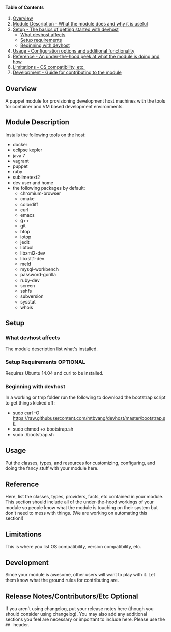 #### Table of Contents

1. [Overview](#overview)
2. [Module Description - What the module does and why it is useful](#module-description)
3. [Setup - The basics of getting started with devhost](#setup)
    * [What devhost affects](#what-devhost-affects)
    * [Setup requirements](#setup-requirements)
    * [Beginning with devhost](#beginning-with-devhost)
4. [Usage - Configuration options and additional functionality](#usage)
5. [Reference - An under-the-hood peek at what the module is doing and how](#reference)
5. [Limitations - OS compatibility, etc.](#limitations)
6. [Development - Guide for contributing to the module](#development)

## Overview

A puppet module for provisioning development host machines with the tools for container and VM based development environments.

## Module Description

Installs the following tools on the host:
- docker
- eclipse kepler
- java 7
- vagrant
- puppet
- ruby
- sublimetext2
- dev user and home
- the following packages by default:
    - chromium-browser
    - cmake
    - colordiff
    - curl
    - emacs
    - g++
    - git
    - htop
    - iotop
    - jedit
    - libtool
    - libxml2-dev
    - libxslt1-dev
    - meld
    - mysql-workbench
    - password-gorilla
    - ruby-dev
    - screen
    - sshfs
    - subversion
    - sysstat
    - whois

## Setup

### What devhost affects

The module description list what's installed.

### Setup Requirements **OPTIONAL**

Requires Ubuntu 14.04 and curl to be installed.

### Beginning with devhost

In a working or tmp folder run the following to download the bootstrap script to get things kicked off:

- sudo curl -O https://raw.githubusercontent.com/mtbvang/devhost/master/bootstrap.sh
- sudo chmod +x bootstrap.sh
- sudo ./bootstrap.sh

## Usage

Put the classes, types, and resources for customizing, configuring, and doing
the fancy stuff with your module here.

## Reference

Here, list the classes, types, providers, facts, etc contained in your module.
This section should include all of the under-the-hood workings of your module so
people know what the module is touching on their system but don't need to mess
with things. (We are working on automating this section!)

## Limitations

This is where you list OS compatibility, version compatibility, etc.

## Development

Since your module is awesome, other users will want to play with it. Let them
know what the ground rules for contributing are.

## Release Notes/Contributors/Etc **Optional**

If you aren't using changelog, put your release notes here (though you should
consider using changelog). You may also add any additional sections you feel are
necessary or important to include here. Please use the `## ` header.
